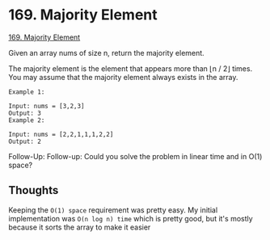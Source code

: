 # 169. Majority Element

[169. Majority Element](https://leetcode.com/problems/majority-element)

Given an array nums of size n, return the majority element.

The majority element is the element that appears more than ⌊n / 2⌋ times. You may assume that the majority element always exists in the array.

```
Example 1:

Input: nums = [3,2,3]
Output: 3
Example 2:

Input: nums = [2,2,1,1,1,2,2]
Output: 2
```

Follow-Up: Follow-up: Could you solve the problem in linear time and in O(1) space?

## Thoughts

Keeping the `O(1) space` requirement was pretty easy. My initial implementation was `O(n log n) time` which is pretty good, but it's mostly because it sorts the array to make it easier
